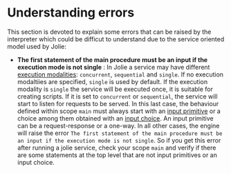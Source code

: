 # Understanding errors

This section is devoted to explain some errors that can be raised by the interpreter which could be difficut to understand due to the service oriented model used by Jolie:

- __The first statement of the main procedure must be an input if the execution mode is not single__ : In Jolie a service may have different [execution modalities](https://docs.jolie-lang.org/v1.10.x/language-tools-and-standard-library/basics/processes.html): `concurrent`, `sequential` and `single`. If no execution modaltiies are specified, `single` is used by default. If the execution modality is `single` the service will be executed once, it is suitable for creating scripts. If it is set to `concurrent` or `sequential`, the service will start to listen for requests to be served. In this last case, the behaviour defined within scope `main` must always start with an [input primitive](https://docs.jolie-lang.org/v1.10.x/language-tools-and-standard-library/basics/communication-ports/using_communication_ports.html) or a choice among them obtained with an [input choice](https://docs.jolie-lang.org/v1.10.x/language-tools-and-standard-library/basics/composing_statements.html#input-choice). An input primitive can be a request-response or a one-way. In all other cases, the engine will raise the error `The first statement of the main procedure must be an input if the execution mode is not single`. So if you get this error after running a jolie service, check your scope `main` and verify if there are some statements at the top level that are not input primitives or an input choice.
